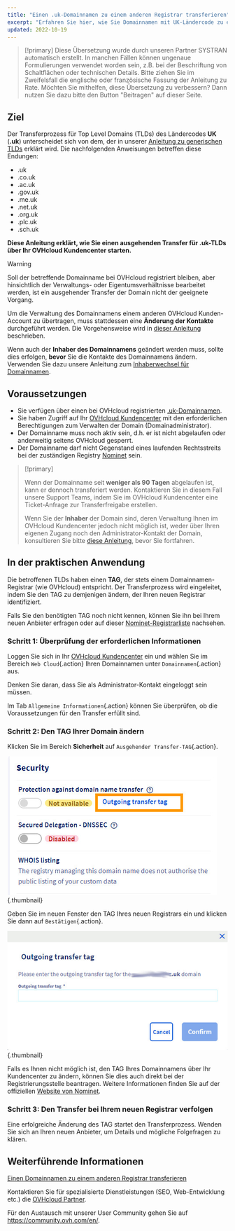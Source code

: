 ```yaml
---
title: "Einen .uk-Domainnamen zu einem anderen Registrar transferieren"
excerpt: "Erfahren Sie hier, wie Sie Domainnamen mit UK-Ländercode zu einem anderen Provider transferieren"
updated: 2022-10-19
---
```


> [!primary]
> Diese Übersetzung wurde durch unseren Partner SYSTRAN automatisch erstellt. In manchen Fällen können ungenaue Formulierungen verwendet worden sein, z.B. bei der Beschriftung von Schaltflächen oder technischen Details. Bitte ziehen Sie im Zweifelsfall die englische oder französische Fassung der Anleitung zu Rate. Möchten Sie mithelfen, diese Übersetzung zu verbessern? Dann nutzen Sie dazu bitte den Button "Beitragen" auf dieser Seite.
>

## Ziel

Der Transferprozess für Top Level Domains (TLDs) des Ländercodes **UK** (**.uk**) unterscheidet sich von dem, der in unserer [Anleitung zu generischen TLDs](/pages/web_cloud/domains/transfer_outgoing_domain) erklärt wird. Die nachfolgenden Anweisungen betreffen diese Endungen:

- .uk
- .co.uk
- .ac.uk
- .gov.uk
- .me.uk
- .net.uk
- .org.uk
- .plc.uk
- .sch.uk

**Diese Anleitung erklärt, wie Sie einen ausgehenden Transfer für .uk-TLDs über Ihr OVHcloud Kundencenter starten.**

> [!warning]
>
> Soll der betreffende Domainname bei OVHcloud registriert bleiben, aber hinsichtlich der Verwaltungs- oder Eigentumsverhältnisse bearbeitet werden, ist ein ausgehender Transfer der Domain nicht der geeignete Vorgang.
>
> Um die Verwaltung des Domainnamens einem anderen OVHcloud Kunden-Account zu übertragen, muss stattdessen eine **Änderung der Kontakte** durchgeführt werden. Die Vorgehensweise wird in [dieser Anleitung](/pages/account_and_service_management/account_information/managing_contacts) beschrieben.
>
> Wenn auch der **Inhaber des Domainnamens** geändert werden muss, sollte dies erfolgen, **bevor** Sie die Kontakte des Domainnamens ändern. Verwenden Sie dazu unsere Anleitung zum [Inhaberwechsel für Domainnamen](/pages/web_cloud/domains/trade_domain).
>

## Voraussetzungen

- Sie verfügen über einen bei OVHcloud registrierten [.uk-Domainnamen](https://www.ovhcloud.com/de/domains/).
- Sie haben Zugriff auf Ihr [OVHcloud Kundencenter](https://www.ovh.com/auth/?action=gotomanager&from=https://www.ovh.de/&ovhSubsidiary=de) mit den erforderlichen Berechtigungen zum Verwalten der Domain (Domainadministrator).
- Der Domainname muss noch aktiv sein, d.h. er ist nicht abgelaufen oder anderweitig seitens OVHcloud gesperrt.
- Der Domainname darf nicht Gegenstand eines laufenden Rechtsstreits bei der zuständigen Registry [Nominet](https://www.nominet.uk/) sein.

> [!primary]
>
> Wenn der Domainname seit **weniger als 90 Tagen** abgelaufen ist, kann er dennoch transferiert werden. Kontaktieren Sie in diesem Fall unsere Support Teams, indem Sie im OVHcloud Kundencenter eine Ticket-Anfrage zur Transferfreigabe erstellen.
>
> Wenn Sie der **Inhaber** der Domain sind, deren Verwaltung Ihnen im OVHcloud Kundencenter jedoch nicht möglich ist, weder über Ihren eigenen Zugang noch den Administrator-Kontakt der Domain, konsultieren Sie bitte [diese Anleitung](/pages/account_and_service_management/account_information/managing_contacts#sonderfall-bei-domaininhabern), bevor Sie fortfahren.
>

## In der praktischen Anwendung

Die betroffenen TLDs haben einen **TAG**, der stets einem Domainnamen-Registrar (wie OVHcloud) entspricht. Der Transferprozess wird eingeleitet, indem Sie den TAG zu demjenigen ändern, der Ihren neuen Registrar identifiziert.

Falls Sie den benötigten TAG noch nicht kennen, können Sie ihn bei Ihrem neuen Anbieter erfragen oder auf dieser [Nominet-Registrarliste](https://registrars.nominet.uk/uk-namespace/registrar-agreement/list-of-registrars/) nachsehen.

### Schritt 1: Überprüfung der erforderlichen Informationen

Loggen Sie sich in Ihr [OVHcloud Kundencenter](https://www.ovh.com/auth/?action=gotomanager&from=https://www.ovh.de/&ovhSubsidiary=de) ein und wählen Sie im Bereich `Web Cloud`{.action} Ihren Domainnamen unter `Domainnamen`{.action} aus.

Denken Sie daran, dass Sie als Administrator-Kontakt eingeloggt sein müssen.

Im Tab `Allgemeine Informationen`{.action} können Sie überprüfen, ob die Voraussetzungen für den Transfer erfüllt sind.

### Schritt 2: Den TAG Ihrer Domain ändern

Klicken Sie im Bereich **Sicherheit** auf `Ausgehender Transfer-TAG`{.action}.

![ausgehender Transfer](images/outgoing-transfer-tag.jpg){.thumbnail}

Geben Sie im neuen Fenster den TAG Ihres neuen Registrars ein und klicken Sie dann auf `Bestätigen`{.action}.

![ausgehender Transfer](images/outgoing-transfer-tag-confirmation.jpg){.thumbnail}

Falls es Ihnen nicht möglich ist, den TAG Ihres Domainnamens über Ihr Kundencenter zu ändern, können Sie dies auch direkt bei der Registrierungsstelle beantragen. Weitere Informationen finden Sie auf der offiziellen [Website von Nominet](https://www.nominet.uk/domain-support/).

### Schritt 3: Den Transfer bei Ihrem neuen Registrar verfolgen

Eine erfolgreiche Änderung des TAG startet den Transferprozess. Wenden Sie sich an Ihren neuen Anbieter, um Details und mögliche Folgefragen zu klären.

## Weiterführende Informationen

[Einen Domainnamen zu einem anderen Registrar transferieren](/pages/web_cloud/domains/transfer_outgoing_domain)

Kontaktieren Sie für spezialisierte Dienstleistungen (SEO, Web-Entwicklung etc.) die [OVHcloud Partner](https://partner.ovhcloud.com/de/directory/).

Für den Austausch mit unserer User Community gehen Sie auf <https://community.ovh.com/en/>.